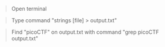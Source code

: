 > Open terminal

> Type command "strings [file] > output.txt"

> Find "picoCTF" on output.txt with command "grep picoCTF output.txt"
